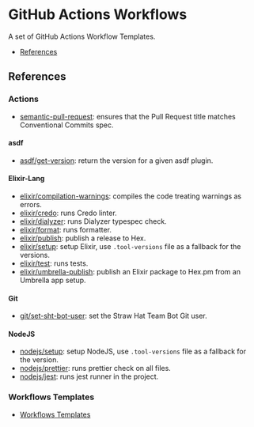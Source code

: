 # GitHub Actions Workflows

A set of GitHub Actions Workflow Templates.

- [References](#references)

## References

### Actions

- [semantic-pull-request](./semantic-pull-request/README.md): ensures that the Pull Request title matches Conventional
  Commits spec.

#### asdf

- [asdf/get-version](./asdf/get-version/README.md): return the version for a given asdf plugin.

#### Elixir-Lang

- [elixir/compilation-warnings](./elixir/compilation-warnings/README.md): compiles the code treating warnings as errors.
- [elixir/credo](./elixir/credo/README.md): runs Credo linter.
- [elixir/dialyzer](./elixir/dialyzer/README.md): runs Dialyzer typespec check.
- [elixir/format](./elixir/format/README.md): runs formatter.
- [elixir/publish](./elixir/publish/README.md): publish a release to Hex.
- [elixir/setup](./elixir/setup/README.md): setup Elixir, use `.tool-versions` file as a fallback for the versions.
- [elixir/test](./elixir/test/README.md): runs tests.
- [elixir/umbrella-publish](./elixir/umbrella-publish/README.md): publish an Elixir package to Hex.pm from an Umbrella
  app setup.

#### Git

- [git/set-sht-bot-user](./git/set-sht-bot-user/README.md): set the Straw Hat Team Bot Git user.

#### NodeJS

- [nodejs/setup](./nodejs/setup/README.md): setup NodeJS, use `.tool-versions` file as a fallback for the version.
- [nodejs/prettier](./nodejs/prettier/README.md): runs prettier check on all files.
- [nodejs/jest](./nodejs/jest/README.md): runs jest runner in the project.

### Workflows Templates

- [Workflows Templates](./.github/workflows/README.md)
